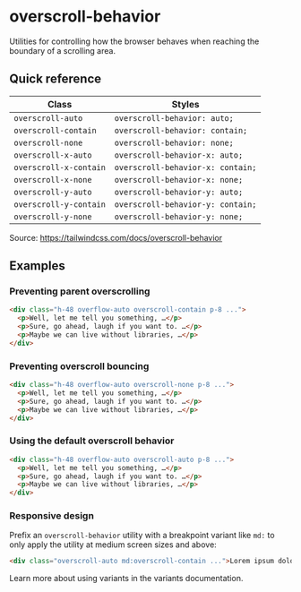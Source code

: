 # overscroll-behavior

Utilities for controlling how the browser behaves when reaching the boundary of a scrolling area.

## Quick reference

| Class                   | Styles                          |
|-------------------------|---------------------------------|
| `overscroll-auto`       | `overscroll-behavior: auto;`    |
| `overscroll-contain`    | `overscroll-behavior: contain;` |
| `overscroll-none`       | `overscroll-behavior: none;`    |
| `overscroll-x-auto`     | `overscroll-behavior-x: auto;`  |
| `overscroll-x-contain`  | `overscroll-behavior-x: contain;` |
| `overscroll-x-none`     | `overscroll-behavior-x: none;`  |
| `overscroll-y-auto`     | `overscroll-behavior-y: auto;`  |
| `overscroll-y-contain`  | `overscroll-behavior-y: contain;` |
| `overscroll-y-none`     | `overscroll-behavior-y: none;`  |

Source: https://tailwindcss.com/docs/overscroll-behavior

## Examples

### Preventing parent overscrolling

```html
<div class="h-48 overflow-auto overscroll-contain p-8 ...">
  <p>Well, let me tell you something, …</p>
  <p>Sure, go ahead, laugh if you want to. …</p>
  <p>Maybe we can live without libraries, …</p>
</div>
```

### Preventing overscroll bouncing

```html
<div class="h-48 overflow-auto overscroll-none p-8 ...">
  <p>Well, let me tell you something, …</p>
  <p>Sure, go ahead, laugh if you want to. …</p>
  <p>Maybe we can live without libraries, …</p>
</div>
```

### Using the default overscroll behavior

```html
<div class="h-48 overflow-auto overscroll-auto p-8 ...">
  <p>Well, let me tell you something, …</p>
  <p>Sure, go ahead, laugh if you want to. …</p>
  <p>Maybe we can live without libraries, …</p>
</div>
```

### Responsive design

Prefix an `overscroll-behavior` utility with a breakpoint variant like `md:` to only apply the utility at medium screen sizes and above:

```html
<div class="overscroll-auto md:overscroll-contain ...">Lorem ipsum dolor sit amet...</div>
```

Learn more about using variants in the variants documentation.
